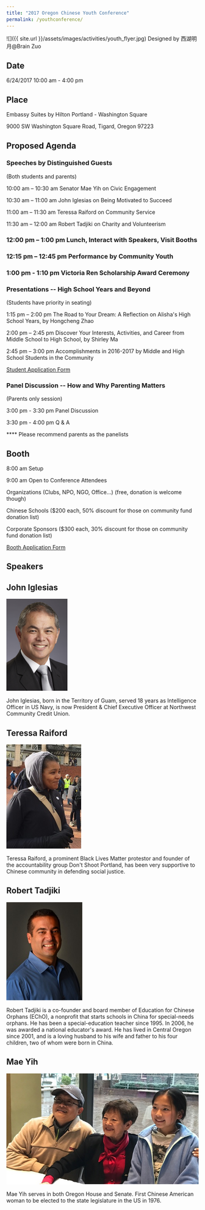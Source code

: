 ```yaml
---
title: "2017 Oregon Chinese Youth Conference"
permalink: /youthconference/
---
```

![]({{ site.url }}/assets/images/activities/youth_flyer.jpg)
Designed by 西湖明月@Brain Zuo

## Date
6/24/2017 10:00 am - 4:00 pm

## Place
Embassy Suites by Hilton Portland - Washington Square

9000 SW Washington Square Road, Tigard, Oregon 97223

## Proposed Agenda

### Speeches by Distinguished Guests

(Both students and parents)

10:00 am – 10:30 am	Senator Mae Yih on Civic Engagement

10:30 am – 11:00 am	John Iglesias on Being Motivated to Succeed

11:00 am – 11:30 am Teressa Raiford on Community Service

11:30 am – 12:00 am	Robert Tadjiki on Charity and Volunteerism

### 12:00 pm – 1:00 pm Lunch, Interact with Speakers, Visit Booths

### 12:15 pm – 12:45 pm Performance by Community Youth

### 1:00 pm - 1:10 pm Victoria Ren Scholarship Award Ceremony

### Presentations -- High School Years and Beyond

(Students have priority in seating)

1:15 pm – 2:00 pm	The Road to Your Dream: A Reflection on Alisha's High School Years, by Hongcheng Zhao

2:00 pm – 2:45 pm	Discover Your Interests, Activities, and Career from Middle School to High School, by Shirley Ma

2:45 pm – 3:00 pm	Accomplishments in 2016-2017 by Middle and High School Students in the Community

[Student Application Form](https://docs.google.com/forms/d/e/1FAIpQLScmDS9hJ1pqMToHIpkUH00KiuWrnT0Z2E1cVy0TiPwMDraAmQ/viewform?c=0&w=1)

### Panel Discussion -- How and Why Parenting Matters

(Parents only session)

3:00 pm - 3:30 pm Panel Discussion

3:30 pm - 4:00 pm Q & A

**** Please recommend parents as the panelists

## Booth

8:00 am Setup

9:00 am Open to Conference Attendees

Organizations (Clubs, NPO, NGO, Office...) (free, donation is welcome though)

Chinese Schools ($200 each, 50% discount for those on community fund donation list)

Corporate Sponsors ($300 each, 30% discount for those on community fund donation list)

[Booth Application Form](https://docs.google.com/forms/d/e/1FAIpQLSfPueoQ8nmH0HjZM3JD5B4_xlfEkNN-w9KWxEyqfQW4Cr6F9w/viewform?c=0&w=1)

## Speakers

## John Iglesias
<p><img src="/assets/images/activities/iglesias.png"></p>
John Iglesias, born in the Territory of Guam, served 18 years as Intelligence Officer in US Navy, is now President &
Chief Executive Officer at Northwest Community Credit Union.

## Teressa Raiford
<p><img src="/assets/images/activities/teressa2.jpg"></p>
Teressa Raiford, a prominent Black Lives Matter protestor and founder of the accountability group Don't Shoot Portland, has been very supportive to Chinese community in defending social justice.

## Robert Tadjiki
<p><img src="/assets/images/activities/robert2.jpg"></p>

Robert Tadjiki is a co-founder and board member of Education for Chinese Orphans (EChO), a nonprofit that starts schools in China for special-needs orphans. He has been a special-education teacher since 1995. In 2006, he was awarded a national educator's award. He has lived in Central Oregon since 2001, and is a loving husband to his wife and father to his four children, two of whom were born in China.

## Mae Yih
<p><img src="/assets/images/activities/mae_yih2.jpg"></p>
Mae Yih serves in both Oregon House and Senate. First Chinese American woman to be elected to the state legislature in the US in 1976.  
